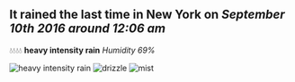 ## It rained the last time in New York on *September 10th 2016 around 12:06 am*
💧💧💧💧  **heavy intensity rain** *Humidity 69%*

![heavy intensity rain](http://openweathermap.org/img/w/10n.png) ![drizzle](http://openweathermap.org/img/w/09n.png) ![mist](http://openweathermap.org/img/w/50n.png)
